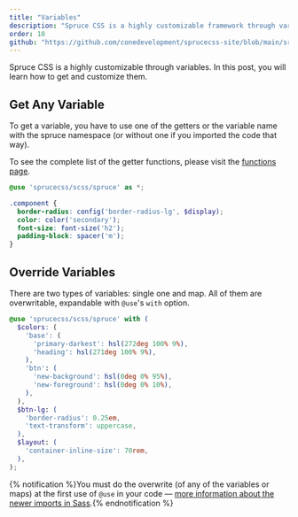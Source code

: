 ```yaml
---
title: "Variables"
description: "Spruce CSS is a highly customizable framework through variables. In this post, you will learn how to customize and get them."
order: 10
github: "https://github.com/conedevelopment/sprucecss-site/blob/main/src/docs/customization/variables.mdx"
---
```


<p class="lead">Spruce CSS is a highly customizable through variables. In this post, you will learn how to get and customize them.</p>

## Get Any Variable

To get a variable, you have to use one of the getters or the variable name with the spruce namespace (or without one if you imported the code that way).

To see the complete list of the getter functions, please visit the [functions page](/docs/sass/functions).

```scss
@use 'sprucecss/scss/spruce' as *;

.component {
  border-radius: config('border-radius-lg', $display);
  color: color('secondary');
  font-size: font-size('h2');
  padding-block: spacer('m');
}
```

## Override Variables

There are two types of variables: single one and map. All of them are overwritable, expandable with ```@use```'s ```with``` option.

```scss
@use 'sprucecss/scss/spruce' with (
  $colors: (
    'base': (
      'primary-darkest': hsl(272deg 100% 9%),
      'heading': hsl(271deg 100% 9%),
    ),
    'btn': (
      'new-background': hsl(0deg 0% 95%),
      'new-foreground': hsl(0deg 0% 10%),
    ),
  ),
  $btn-lg: (
    'border-radius': 0.25em,
    'text-transform': uppercase,
  ),
  $layout: (
    'container-inline-size': 70rem,
  ),
);
```
{% notification %}You must do the overwrite (of any of the variables or maps) at the first use of <code>@use</code> in your code — <a href="https://sass-lang.com/documentation/at-rules/use">more information about the newer imports in Sass</a>.{% endnotification %}
